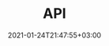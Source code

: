 ---
title: "API"
date: 2021-01-24T21:47:55+03:00
draft: false
description: "How to use the exposed APIs"
about: ["The site exposes the following APIs:"]
api:
    - name: healthcheck
      url: "/healthcheck"
      description: "Healthcheck mechanism"
      schema:
            - title
            - home_page_url
            - status
            - message
    - name: jsonfeed
      description: "JSON feed"
      url: "/jsonfeed"
      schema: ""
    - name: api
      url: "/api"
      description: "Exports experience, education and certificatiion in a json format."
      schema: ""
layout : "api"
---